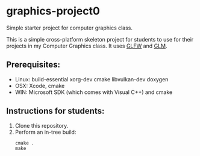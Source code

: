 # graphics-project0

Simple starter project for computer graphics class.

This is a simple cross-platform skeleton project for students to use for their projects in my Computer Graphics class. It uses [GLFW](http://www.glfw.org/) and [GLM](http://glm.g-truc.net/).

## Prerequisites:
  * Linux: build-essential xorg-dev cmake libvulkan-dev doxygen
  * OSX: Xcode, cmake
  * WIN: Microsoft SDK (which comes with Visual C++) and cmake

## Instructions for students:

  1. Clone this repository.
  2. Perform an in-tree build:
      ```
      cmake .
      make
      ```

